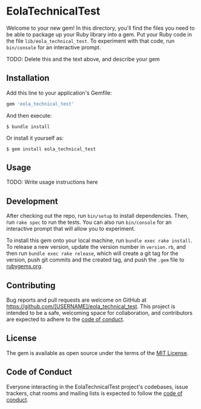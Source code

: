 # EolaTechnicalTest

Welcome to your new gem! In this directory, you'll find the files you need to be able to package up your Ruby library into a gem. Put your Ruby code in the file `lib/eola_technical_test`. To experiment with that code, run `bin/console` for an interactive prompt.

TODO: Delete this and the text above, and describe your gem

## Installation

Add this line to your application's Gemfile:

```ruby
gem 'eola_technical_test'
```

And then execute:

    $ bundle install

Or install it yourself as:

    $ gem install eola_technical_test

## Usage

TODO: Write usage instructions here

## Development

After checking out the repo, run `bin/setup` to install dependencies. Then, run `rake spec` to run the tests. You can also run `bin/console` for an interactive prompt that will allow you to experiment.

To install this gem onto your local machine, run `bundle exec rake install`. To release a new version, update the version number in `version.rb`, and then run `bundle exec rake release`, which will create a git tag for the version, push git commits and the created tag, and push the `.gem` file to [rubygems.org](https://rubygems.org).

## Contributing

Bug reports and pull requests are welcome on GitHub at https://github.com/[USERNAME]/eola_technical_test. This project is intended to be a safe, welcoming space for collaboration, and contributors are expected to adhere to the [code of conduct](https://github.com/[USERNAME]/eola_technical_test/blob/master/CODE_OF_CONDUCT.md).

## License

The gem is available as open source under the terms of the [MIT License](https://opensource.org/licenses/MIT).

## Code of Conduct

Everyone interacting in the EolaTechnicalTest project's codebases, issue trackers, chat rooms and mailing lists is expected to follow the [code of conduct](https://github.com/[USERNAME]/eola_technical_test/blob/master/CODE_OF_CONDUCT.md).
